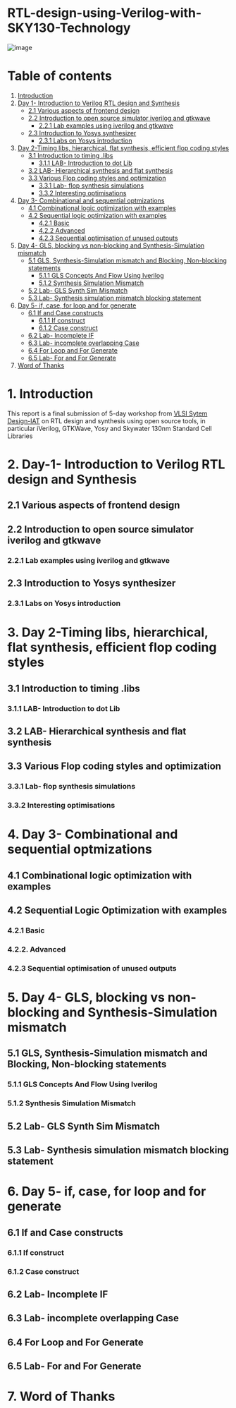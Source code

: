 # RTL-design-using-Verilog-with-SKY130-Technology
![image](https://user-images.githubusercontent.com/110079774/183120297-57d7a0a9-0250-436a-943f-f87e85bf235a.png)

# Table of contents
1. [Introduction](#Introduction)</br>
2. [Day 1- Introduction to Verilog RTL design and Synthesis](#day1)
    - [2.1 Various aspects of frontend design](#day1_21)
    - [2.2 Introduction to open source simulator iverilog and gtkwave](#day1_22)
      - [2.2.1 Lab examples using iverilog and gtkwave](#day1_221)
    - [2.3 Introduction to Yosys synthesizer](#day1_23)</br>
      - [2.3.1 Labs on Yosys introduction](#day1_231)</br>
3. [Day 2-Timing libs, hierarchical, flat synthesis, efficient flop coding styles](#day2)
    - [3.1 Introduction to timing .libs](#day2_31)
      - [3.1.1 LAB- Introduction to dot Lib](#day2_311)
    - [3.2 LAB- Hierarchical synthesis and flat synthesis](#day2_32)
    - [3.3 Various Flop coding styles and optimization](#day2_33)
      - [3.3.1 Lab- flop synthesis simulations](#day2_331)
      - [3.3.2 Interesting optimisations](#day2_332)
4. [Day 3- Combinational and sequential optmizations](#day3)
    - [4.1 Combinational logic optimization with examples](#day3_41)
    - [4.2 Sequential logic optimization with examples](#day3_42)
      - [4.2.1 Basic](#day3_421)
      - [4.2.2 Advanced](#day3_422)
      - [4.2.3 Sequential optimisation of unused outputs](#day3_423)
5. [Day 4- GLS, blocking vs non-blocking and Synthesis-Simulation mismatch](#day4)
    - [5.1 GLS, Synthesis-Simulation mismatch and Blocking, Non-blocking statements](#day4_51)
      - [5.1.1 GLS Concepts And Flow Using Iverilog](#day4_511)
      - [5.1.2 Synthesis Simulation Mismatch](#day4_512)
    - [5.2 Lab- GLS Synth Sim Mismatch](#day4_52)
    - [5.3 Lab- Synthesis simulation mismatch blocking statement](#day4_53)
6. [Day 5- if, case, for loop and for generate](#day5)
    - [6.1 If and Case constructs](#day5_61)
      - [6.1.1 If construct](#day5_611)
      - [6.1.2 Case construct](#day5_612)
    - [6.2 Lab- Incomplete IF](#day5_62)
    - [6.3 Lab- incomplete overlapping Case](#day5_63)
    - [6.4 For Loop and For Generate](#day5_64)
    - [6.5 Lab- For and For Generate](#day5_65)
7. [Word of Thanks](#end)

# 1. Introduction <a name="Introduction"></a>
This report is a final submission of 5-day workshop from [VLSI Sytem Design-IAT](https://www.vlsisystemdesign.com/) on RTL design and synthesis using open source tools, in particular iVerilog, GTKWave, Yosy and Skywater 130nm Standard Cell Libraries
# 2. Day-1- Introduction to Verilog RTL design and Synthesis<a name="day1"></a>
## 2.1 Various aspects of frontend design<a name="day1_21"></a>
## 2.2 Introduction to open source simulator iverilog and gtkwave<a name="day1_22"></a>
### 2.2.1 Lab examples using iverilog and gtkwave<a name="day1_221"></a>
## 2.3 Introduction to Yosys synthesizer<a name="day1_23"></a>
### 2.3.1 Labs on Yosys introduction<a name="Introduction"></a>
# 3. Day 2-Timing libs, hierarchical, flat synthesis, efficient flop coding styles<a name="day2"></a>
## 3.1 Introduction to timing .libs<a name="day2_31"></a>
### 3.1.1 LAB- Introduction to dot Lib<a name="day2_311"></a>
## 3.2 LAB- Hierarchical synthesis and flat synthesis<a name="day2_32"></a>
## 3.3 Various Flop coding styles and optimization<a name="day2_33"></a>
### 3.3.1 Lab- flop synthesis simulations<a name="day2_331"></a>
### 3.3.2 Interesting optimisations<a name="day2_332"></a>
# 4. Day 3- Combinational and sequential optmizations<a name="day3"></a>
## 4.1 Combinational logic optimization with examples<a name="day3_41"></a>
## 4.2 Sequential Logic Optimization with examples<a name="day3_42"></a>
### 4.2.1 Basic<a name="day3_421"></a>
### 4.2.2. Advanced<a name="day3_422"></a>
### 4.2.3 Sequential optimisation of unused outputs<a name="day3_423"></a>
# 5. Day 4- GLS, blocking vs non-blocking and Synthesis-Simulation mismatch<a name="day4"></a>
## 5.1 GLS, Synthesis-Simulation mismatch and Blocking, Non-blocking statements<a name="day4_51"></a>
### 5.1.1 GLS Concepts And Flow Using Iverilog<a name="day4_511"></a>
### 5.1.2 Synthesis Simulation Mismatch<a name="day4_512"></a>
## 5.2 Lab- GLS Synth Sim Mismatch<a name="day4_52"></a>
## 5.3 Lab- Synthesis simulation mismatch blocking statement<a name="day4_53"></a>
# 6. Day 5- if, case, for loop and for generate<a name="day5"></a>
## 6.1 If and Case constructs<a name="day5_61"></a>
### 6.1.1 If construct<a name="day5_611"></a>
### 6.1.2 Case construct<a name="day5_612"></a>
## 6.2 Lab- Incomplete IF<a name="day5_62"></a>
## 6.3 Lab- incomplete overlapping Case<a name="day5_63"></a>
## 6.4 For Loop and For Generate<a name="day5_64"></a>
## 6.5 Lab- For and For Generate<a name="day5_65"></a>
# 7. Word of Thanks<a name="end"></a>


